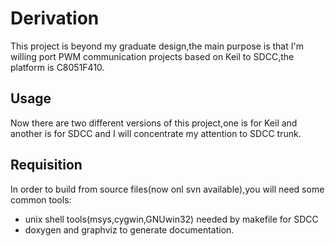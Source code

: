 # Derivation #
This project is beyond my graduate design,the main purpose is that I'm willing port PWM communication projects based on Keil to SDCC,the platform is C8051F410.

## Usage ##
Now there are two different versions of this project,one is for Keil and another is for SDCC and I will concentrate my attention to SDCC trunk.

## Requisition ##
In order to build from source files(now onl svn available),you will need some common tools:
 * unix shell tools(msys,cygwin,GNUwin32) needed by makefile for SDCC
 * doxygen and graphviz to generate documentation.
